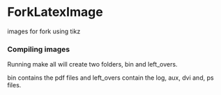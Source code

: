# ForkLatexImage
images for fork using tikz

### Compiling images
Running make all will create two folders, bin and left_overs. 

bin contains the pdf files and left_overs contain the log, aux, dvi and, ps files.
